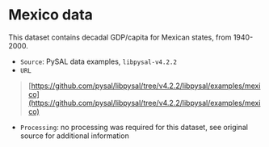 # Mexico data

This dataset contains decadal GDP/capita for Mexican states, from 1940-2000.

- `Source`: PySAL data examples, `libpysal-v4.2.2`
- `URL` 

> [https://github.com/pysal/libpysal/tree/v4.2.2/libpysal/examples/mexico](https://github.com/pysal/libpysal/tree/v4.2.2/libpysal/examples/mexico)

- `Processing`: no processing was required for this dataset, see original source for additional information
